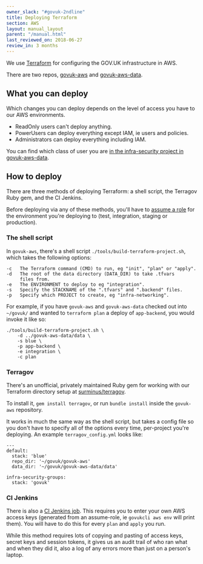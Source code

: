 ```yaml
---
owner_slack: "#govuk-2ndline"
title: Deploying Terraform
section: AWS
layout: manual_layout
parent: "/manual.html"
last_reviewed_on: 2018-06-27
review_in: 3 months
---
```


We use [Terraform](https://terraform.io) for configuring the GOV.UK
infrastructure in AWS.

There are two repos,
[govuk-aws](https://github.com/alphagov/govuk-aws) and
[govuk-aws-data](https://github.com/alphagov/govuk-aws-data).

## What you can deploy

Which changes you can deploy depends on the level of access you have
to our AWS environments.

- ReadOnly users can't deploy anything.
- PowerUsers can deploy everything except IAM, ie users and policies.
- Administrators can deploy everything including IAM.

You can find which class of user you are [in the infra-security
project in
govuk-aws-data](https://github.com/alphagov/govuk-aws-data/tree/master/data/infra-security).

## How to deploy

There are three methods of deploying Terraform: a shell script, the
Terragov Ruby gem, and the CI Jenkins.

Before deploying via any of these methods, you'll have to [assume a
role](/manual/user-management-in-aws.html) for the
environment you're deploying to (test, integration, staging or
production).

### The shell script

In `govuk-aws`, there's a shell script
`./tools/build-terraform-project.sh`, which takes the following
options:

```
-c   The Terraform command (CMD) to run, eg "init", "plan" or "apply".
-d   The root of the data directory (DATA_DIR) to take .tfvars
     files from.
-e   The ENVIRONMENT to deploy to eg "integration".
-s   Specify the STACKNAME of the ".tfvars" and ".backend" files.
-p   Specify which PROJECT to create, eg "infra-networking".
```

For example, if you have `govuk-aws` and `govuk-aws-data` checked out
into `~/govuk/` and wanted to `terraform plan` a deploy of
`app-backend`, you would invoke it like so:

```
./tools/build-terraform-project.sh \
    -d ../govuk-aws-data/data \
    -s blue \
    -p app-backend \
    -e integration \
    -c plan
```
### Terragov

There's an unofficial, privately maintained Ruby gem for working with
our Terraform directory setup at
[surminus/terragov](https://github.com/surminus/terragov).

To install it, `gem install terragov`, or run `bundle install` inside
the `govuk-aws` repository.

It works in much the same way as the shell script, but takes a config
file so you don't have to specify all of the options every time,
per-project you're deploying. An example `terragov_config.yml` looks
like:

```
---
default:
  stack: 'blue'
  repo_dir: '~/govuk/govuk-aws'
  data_dir: '~/govuk/govuk-aws-data/data'

infra-security-groups:
  stack: 'govuk'
```

### CI Jenkins

There is also a [CI Jenkins
job](https://ci-deploy.integration.publishing.service.gov.uk/job/Deploy_Terraform_GOVUK_AWS/).
This requires you to enter your own AWS access keys (generated from an
assume-role, ie `govukcli aws env` will print them). You will have to
do this for every `plan` and `apply` you run.

While this method requires lots of copying and pasting of access keys,
secret keys and session tokens, it gives us an audit trail of who ran
what and when they did it, also a log of any errors more than just on
a person's laptop.
